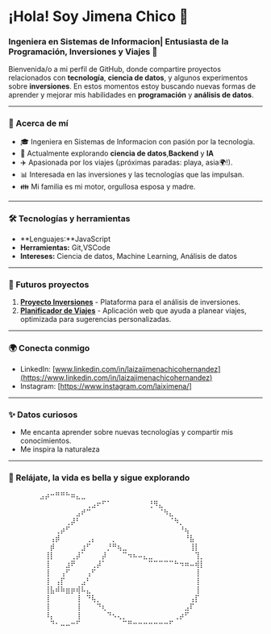 # ¡Hola! Soy Jimena Chico 👋

### Ingeniera en Sistemas de Informacion| Entusiasta de la Programación, Inversiones y Viajes 🚀

Bienvenida/o a mi perfil de GitHub, donde compartire proyectos relacionados con **tecnología**, **ciencia de datos**, y algunos experimentos sobre **inversiones**. En estos momentos estoy buscando nuevas formas de aprender y mejorar mis habilidades en **programación** y **análisis de datos**.

---

### 🌟 Acerca de mí
- 🎓 Ingeniera en Sistemas de Informacion con pasión por la tecnología.
- 🌱 Actualmente explorando **ciencia de datos**,**Backend** y **IA**
- ✈️ Apasionada por los viajes (¡próximas paradas: playa, asia🌍!).
- 📊 Interesada en las inversiones y las tecnologías que las impulsan.
- 👪 Mi familia es mi motor, orgullosa esposa y madre.


---

### 🛠 Tecnologías y herramientas
- **Lenguajes:**JavaScript
- **Herramientas:** Git,VSCode
- **Intereses:** Ciencia de datos, Machine Learning, Análisis de datos

---

### 🚀 Futuros proyectos
1. **[Proyecto Inversiones](#)** - Plataforma para el análisis de inversiones.
2. **[Planificador de Viajes](#)** - Aplicación web que ayuda a planear viajes, optimizada para sugerencias personalizadas.


---

### 🌍 Conecta conmigo
- LinkedIn: [www.linkedin.com/in/laizajimenachicohernandez](https://www.linkedin.com/in/laizajimenachicohernandez)
- Instagram: [https://www.instagram.com/laiximena/]

---

### ✨ Datos curiosos
- Me encanta aprender sobre nuevas tecnologías y compartir mis conocimientos.
- Me inspira la naturaleza

---

### 🌴 Relájate, la vida es bella y sigue explorando

⠀⠀⠀⠀⠀⠀⣠⡴⠒⠛⠛⠓⠶⣄⣀⠀⠀⠀⠀⠀⠀⠀⠀⠀⠀ ⠀⠀⠀⠀⠀⠀⠀⠀⠀⠀⠀⠀⠀⠀⠀⢀⣠⠖⠋⠁⠀⠀⠀⠀⠀⠀⠀⢘⠻⣄⠀⠀⠀⠀⠀⠀⠀⠀ ⠀⠀⠀⠀⠀⠀⠀⠀⠀⠀⠀⠀⠀⣠⠞⠉⠀⠀⠀⠀⠀⠀⠀⠀⠀⠀⠀⠀⠀⠈⠳⣄⠀⠀⠀⠀⠀⠀ ⠀⠀⠀⠀⠀⠀⠀⠀⠀⠀⠀⢀⡼⠃⠀⠀⠀⠀⠀⠀⠀⠀⠀⠀⠀⠀⠀⠀⠀⠀⠀⠈⠳⡀⠀⠀⠀⠀ ⠀⠀⠀⠀⠀⠀⠀⠀⠀⢀⡴⠋⠀⠀⠀⠀⠀⠀⠀⠀⠀⠀⠀⠀⠀⠀⠀⠀⠀⠀⠀⠀⠀⠘⢦⠀⠀⠀ ⠀⠀⠀⠀⠀⠀⠀⠀⢠⡾⠀⠀⠀⠀⠀⢀⡄⠀⠀⠀⡀⠀⠀⠀⠀⠀⠀⠀⠀⠀⠀⠀⠀⠀⠘⣧⠀⠀ ⠀⠀⠀⠀⠀⠀⠀⠀⡾⠀⠀⠀⠀⠀⣰⠋⠀⠀⠀⡘⠛⢦⣀⠀⠀⠀⠀⠀⠀⠀⠀⠀⠀⠀⠀⢸⡇⠀ ⠀⠀⠀⠀⠀⠀⠀⢸⡇⠀⠀⠀⢀⡼⠁⠀⠀⠀⡼⠀⠀⠀⠉⠲⠦⠤⣄⣀⠀⠀⠀⠀⠀⠀⠀⠀⢹⡀⠀ ⠀⠀⠀⠀⠀⠀⠀⢸⠀⠀⠀⣰⠟⠀⠀⠀⢀⡼⠁⠀⠀⠀⠀⠀⠀⠀⠀⠉⠉⠉⠉⠉⠓⠲⠶⠤⢾⡇⠀ ⠀⠀⠀⠀⠀⠀⠀⢸⠀⠀⢠⠋⠀⠀⠀⢠⠋⠀⠀⠀⠀⠀⠀⠀⠀⠀⠀⠀⠀⠀⠀⠀⠀⠀⠀⠀⢸⠀⠀ ⠀⠀⠀⠀⠀⠀⠀⢸⠀⢠⡏⠀⠀⠀⣠⠃⠀⠀⠀⠀⠀⠀⠀⠀⠀⠀⠀⠀⠀⠀⠀⠀⠀⠀⠀⠀⢸⠀⠀ ⠀⠀⠀⠀⠀⠀⠀⢸⣧⠾⠷⣶⡶⢾⠧⣄⠀⠀⠀⠀⠀⠀⠀⠀⠀⠀⠀⠀⠀⠀⠀⠀⠀⠀⠀⠀⢸⠀⠀ ⠀⠀⠀⠀⠀⠀⠀⢸⠀⠀⠀⠀⠀⢸⠀⠙⢧⡀⠀⠀⠀⠀⠀⠀⠀⠀⠀⠀⠀⠀⠀⠀⠀⠀⠀⢠⡏⠀⠀ ⠀⠀⠀⠀⠀⠀⠀⢸⠀⠀⠀⠀⠀⢸⠀⠀⠀⠙⢆⠀⠀⠀⠀⠀⠀⠀⠀⠀⠀⠀⠀⠀⠀⠀⣠⠏⠀⠀⠀ ⠀⠀⠀⠀⠀⠀⠀⠸⡄⠀⠀⠀⠀⢸⠀⠀⠀⠀⠀⠙⠢⢄⡀⠀⠀⠀⠀⠀⠀⠀⠀⠀⢀⡴⠋⠀⠀⠀⠀ ⠀⠀⠀⠀⠀⠀⠀⠀⠙⠂⠤⠤⠒⠋⠀⠀⠀⠀⠀⠀⠀⠀⠉⠛⠒⠒⠒⠒⠒⠒⠒⠋


